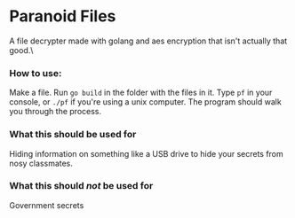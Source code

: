 # Paranoid Files
A file decrypter made with golang and aes encryption that isn't actually that good.\

### How to use:
Make a file. Run `go build` in the folder with the files in it. Type `pf` in your console, or `./pf` if you're using a unix computer. The program should walk you through the process.

### What this should be used for
Hiding information on something like a USB drive to hide your secrets from nosy classmates.

### What this should *not* be used for
Government secrets
